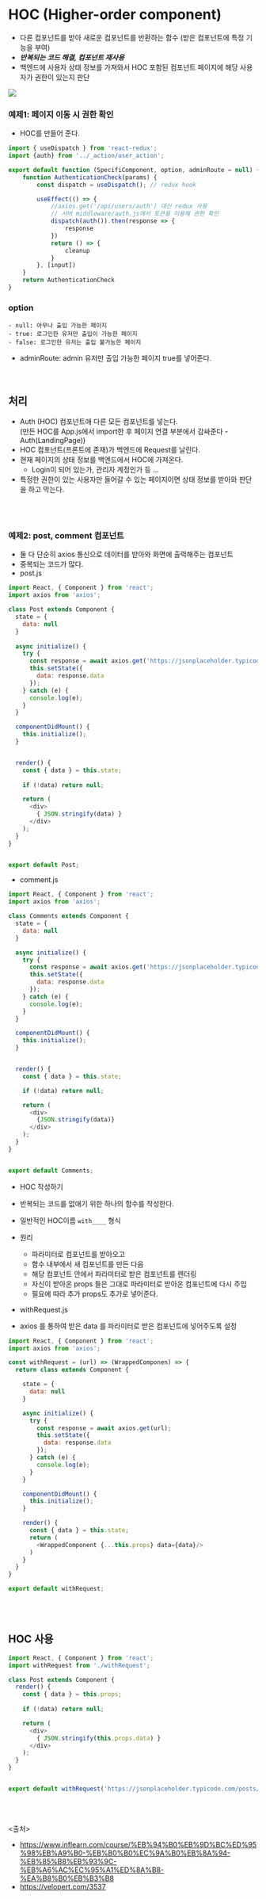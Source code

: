 # HOC (Higher-order component)
- 다른 컴포넌트를 받아 새로운 컴포넌트를 반환하는 함수 (받은 컴포넌트에 특정 기능을 부여)
- ***반복되는 코드 해결, 컴포넌트 재사용***
- 백엔드에 사용자 상태 정보를 가져와서 HOC 포함된 컴포넌트 페이지에 해당 사용자가 권한이 있는지 판단

<img src="01_React/img/hoc.JPG" />


### 예제1: 페이지 이동 시 권한 확인

- HOC를 만들어 준다.

```javascript
import { useDispatch } from 'react-redux';
import {auth} from '../_action/user_action';

export default function (SpecifiComponent, option, adminRoute = null) {
    function AuthenticationCheck(params) {
        const dispatch = useDispatch(); // redux hook

        useEffect(() => {
            //axios.get('/api/users/auth') 대신 redux 사용
            // 서버 middleware/auth.js에서 토큰을 이용해 권한 확인
            dispatch(auth()).then(response => {
                response
            })
            return () => {
                cleanup
            }
        }, [input])
    }
    return AuthenticationCheck
}
```

 ### option
    - null: 아무나 출입 가능한 페이지
    - true: 로그인한 유저만 출입이 가능한 페이지
    - false: 로그인한 유저는 출입 불가능한 페이지
    
  - adminRoute: admin 유저만 출입 가능한 페이지 true를 넣어준다.
 <br>
 
 ## 처리
- Auth (HOC) 컴포넌트애 다른 모든 컴포넌트를 넣는다. <br> (만든 HOC를 App.js에서 import한 후 페이지 연결 부분에서 감싸준다 - Auth(LandingPage))
- HOC 컴포넌트(프론트에 존재)가 백엔드에 Request를 날린다.
- 현재 페이지의 상태 정보를 백엔드에서 HOC에 가져온다.
  - Login이 되어 있는가, 관리자 계정인가 등 ...
- 특정한 권한이 있는 사용자만 들어갈 수 있는 페이지이면 상태 정보를 받아와 판단을 하고 막는다.

<br><br>

### 예제2: post, comment 컴포넌트
- 둘 다 단순히 axios 통신으로 데이터를 받아와 화면에 출력해주는 컴포넌트
- 중복되는 코드가 많다.
- post.js

```javascript
import React, { Component } from 'react';
import axios from 'axios';

class Post extends Component {
  state = {
    data: null
  }
  
  async initialize() {
    try {
      const response = await axios.get('https://jsonplaceholder.typicode.com/posts/1');
      this.setState({
        data: response.data
      });
    } catch (e) {
      console.log(e);
    }
  }

  componentDidMount() {
    this.initialize();  
  }


  render() {
    const { data } = this.state;
    
    if (!data) return null;

    return (
      <div>
        { JSON.stringify(data) }    
      </div>
    );
  }
}


export default Post;
```

- comment.js

```javascript
import React, { Component } from 'react';
import axios from 'axios';

class Comments extends Component {
  state = {
    data: null
  }

  async initialize() {
    try {
      const response = await axios.get('https://jsonplaceholder.typicode.com/comments?postId=1');
      this.setState({
        data: response.data
      });
    } catch (e) {
      console.log(e);
    }
  }

  componentDidMount() {
    this.initialize();
  }


  render() {
    const { data } = this.state;

    if (!data) return null;

    return (
      <div>
        {JSON.stringify(data)}
      </div>
    );
  }
}


export default Comments;
```

- HOC 작성하기
- 반복되는 코드를 없애기 위한 하나의 함수를 작성한다.
- 일반적인 HOC이름 `with____` 형식

- 원리
  - 파라미터로 컴포넌트를 받아오고
  - 함수 내부에서 새 컴포넌트를 만든 다음
  - 해당 컴포넌트 안에서 파라미터로 받은 컴포넌트를 렌더링
  - 자신이 받아온 props 들은 그대로 파라미터로 받아온 컴포넌트에 다시 주입
  - 필요에 따라 추가 props도 추가로 넣어준다.


- withRequest.js
- axios 를 통하여 받은 data 를 파라미터로 받은 컴포넌트에 넣어주도록 설정

```javascript
import React, { Component } from 'react';
import axios from 'axios';

const withRequest = (url) => (WrappedComponen) => {
  return class extends Component {

    state = {
      data: null
    }

    async initialize() {
      try {
        const response = await axios.get(url);
        this.setState({
          data: response.data
        });
      } catch (e) {
        console.log(e);
      }
    }

    componentDidMount() {
      this.initialize();
    }

    render() {
      const { data } = this.state;
      return (
        <WrappedComponent {...this.props} data={data}/>
      )
    }
  }
}

export default withRequest;
```

<br><br>

    
## HOC 사용
```javascript
import React, { Component } from 'react';
import withRequest from './withRequest';

class Post extends Component {
  render() {
    const { data } = this.props;
    
    if (!data) return null;

    return (
      <div>
        { JSON.stringify(this.props.data) }    
      </div>
    );
  }
}


export default withRequest('https://jsonplaceholder.typicode.com/posts/1')(Post);
```


<br><br>

<출처>
- https://www.inflearn.com/course/%EB%94%B0%EB%9D%BC%ED%95%98%EB%A9%B0-%EB%B0%B0%EC%9A%B0%EB%8A%94-%EB%85%B8%EB%93%9C-%EB%A6%AC%EC%95%A1%ED%8A%B8-%EA%B8%B0%EB%B3%B8
- https://velopert.com/3537
